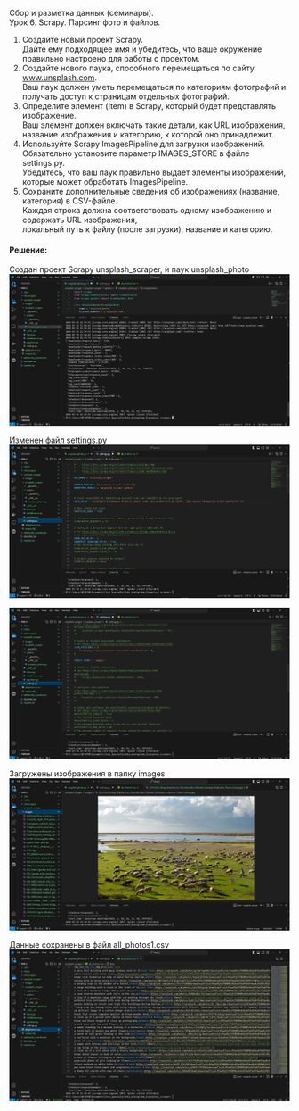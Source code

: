 Сбор и разметка данных (семинары).  
Урок 6. Scrapy. Парсинг фото и файлов.  
1. Создайте новый проект Scrapy.  
Дайте ему подходящее имя и убедитесь, что ваше окружение правильно настроено для работы с проектом.  
2. Создайте нового паука, способного перемещаться по сайту www.unsplash.com.  
Ваш паук должен уметь перемещаться по категориям фотографий и получать доступ к страницам отдельных фотографий.  
3. Определите элемент (Item) в Scrapy, который будет представлять изображение.  
Ваш элемент должен включать такие детали, как URL изображения, название изображения и категорию, к которой оно принадлежит.  
4. Используйте Scrapy ImagesPipeline для загрузки изображений.  
Обязательно установите параметр IMAGES_STORE в файле settings.py.  
Убедитесь, что ваш паук правильно выдает элементы изображений, которые может обработать ImagesPipeline.  
5. Сохраните дополнительные сведения об изображениях (название, категория) в CSV-файле.  
Каждая строка должна соответствовать одному изображению и содержать URL изображения,  
локальный путь к файлу (после загрузки), название и категорию.  
  
#### Решение:  
Создан проект Scrapy unsplash_scraper, и паук unsplash_photo  
![unsplash.png](unsplash.png)  
  
Изменен файл settings.py  
![settings1.png](settings1.png)  
  
![settings2.png](settings2.png)  
  
Загружены изображения в папку images  
![images.png](images.png)  
  
Данные сохранены в файл all_photos1.csv  
![all_photos.png](all_photos.png)